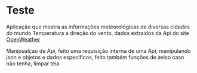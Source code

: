 # Teste

Aplicação que mostra as informações meteorológicas de diversas cidades do mundo Temperatura a direção do vento, dados extraidos da Api do site [OpenWeather](https://openweathermap.org/)

Manipualçao de Api, feito uma requisição interna de uma Api, manipulando json e objetos e dados especificos, feito também funções de aviso caso não tenha, limpar tela
